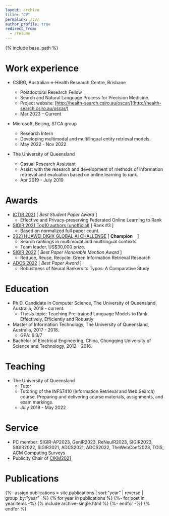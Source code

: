 ```yaml
---
layout: archive
title: "CV"
permalink: /cv/
author_profile: true
redirect_from:
  - /resume
---
```


{% include base_path %}

Work experience
======
* CSIRO, Australian e-Health Research Centre, Brisbane
  * Postdoctoral Research Fellow
  * Search and Natural Language Process for Precision Medicine.
  * Project website: [http://health-search.csiro.au/oscar/](http://health-search.csiro.au/oscar/)
  * Mar 2023 – Current
    
* Microsoft, Beijing, STCA group
  * Research Intern
  * Developing multimodal and multilingual entity retrieval models.
  * May 2022 - Nov 2022
    
* The University of Queensland
  * Casual Research Assistant
  * Assist with the research and development of methods of information retrieval and evaluation based on online learning to rank.
  * Apr 2019 - July 2019
  
Awards
======
* [ICTIR 2021](https://ictir2021.org/awards/) [ <i class="fa fa-trophy" aria-hidden="true"> Best Student Paper Award </i> ]
  * Effective and Privacy-preserving Federated Online Learning to Rank
* [SIGIR 2021 Top10 authors (unofficial)](https://groups.cs.umass.edu/zamani/2021/04/29/sigir-2021-stats/) [ Rank #3 ]
  * Based on normalized full paper count.
* [2021 HUAWEI DIGIX GLOBAL AI CHALLENGE](https://developer.huawei.com/consumer/en/activity/digixActivity/digixWinnersDetail/201621219634131423) [ <b>Champion</b><span role="image" aria-label="🥇" style="font-family:&quot;Apple Color Emoji&quot;,&quot;Segoe UI Emoji&quot;,NotoColorEmoji,&quot;Noto Color Emoji&quot;,&quot;Segoe UI Symbol&quot;,&quot;Android Emoji&quot;,EmojiSymbols;line-height:1em;font-size:1em">🥇</span> ]
  * Search rankings in multimodal and multilingual contexts. 
  * Team leader, US$30,000 prize. 
* [SIGIR 2022](https://sigir.org/sigir2022/program/best-paper-awards/) [ <i class="fa fa-trophy" aria-hidden="true"> Best Paper Honorable Mention Award </i> ]
  * Reduce, Reuse, Recycle: Green Information Retrieval Research
* [ADCS 2022](http://adcs-conference.org/2022/index.html) [ <i class="fa fa-trophy" aria-hidden="true"> Best Paper Award </i> ]
  * Robustness of Neural Rankers to Typos: A Comparative Study

Education
======
* Ph.D. Candidate in Computer Science, The University of Queensland, Australia, 2019 - current.
  * Thesis topic: Teaching Pre-trained Language Models to Rank Effectively, Efficiently and Robustly
* Master of Information Technology, The University of Queensland, Australia, 2017 - 2018.
  * GPA: 6.3/7 
* Bachelor of Electrical Engineering, China, Chongqing University of Science and Technology, 2012 - 2016.
  
Teaching
======
<!-- 
  <ul>{% for post in site.teaching %}
    {% include archive-single-cv.html %}
  {% endfor %}</ul>
-->
* The University of Queensland
  * Tutor
  * Tutoring of the INFS7410 (Information Retrieval and Web Search) course. Preparing and delivering course materials, assignments, and exam markings.
  * July 2019 - May 2022

  
Service
======
* PC member: SIGIR-AP2023, GenIR2023, ReNeuIR2023, SIGIR2023, SIGIR2022, SIGIR2021, ADCS2021, ADCS2022, TheWebConf2023, TOIS, ACM Computing Surveys
* Publicity Chair of [CIKM2021](http://www.cikm2021.org/committee)


Publications
======

{%- assign publications = site.publications | sort:"year" | reverse | group_by:"year" -%}
{% for year in publications %}
  {%- for post in year.items -%}
    {% include archive-single.html %}
  {%- endfor -%}
{% endfor %}

<!--   <ul>{% for post in site.publications %}
    {% include archive-single-cv.html %}
  {% endfor %}</ul> -->
  
<!-- 
Talks
======
  <ul>{% for post in site.talks %}
    {% include archive-single-talk-cv.html %}
  {% endfor %}</ul>
-->
